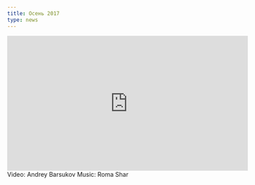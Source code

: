 ```yaml
---
title: Осень 2017
type: news
---
```

<iframe width="560" height="315" src="https://www.youtube.com/embed/W2uPJE12ZPk" frameborder="0" allowfullscreen></iframe>
Video: Andrey Barsukov
Music: Roma Shar
